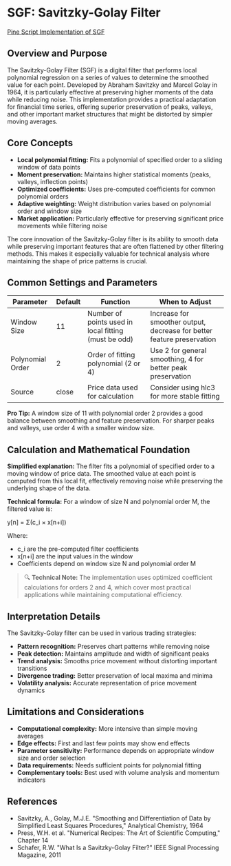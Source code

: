 # SGF: Savitzky-Golay Filter

[Pine Script Implementation of SGF](https://github.com/mihakralj/pinescript/blob/main/indicators/filters/sgf.pine)

## Overview and Purpose

The Savitzky-Golay Filter (SGF) is a digital filter that performs local polynomial regression on a series of values to determine the smoothed value for each point. Developed by Abraham Savitzky and Marcel Golay in 1964, it is particularly effective at preserving higher moments of the data while reducing noise. This implementation provides a practical adaptation for financial time series, offering superior preservation of peaks, valleys, and other important market structures that might be distorted by simpler moving averages.

## Core Concepts

* **Local polynomial fitting:** Fits a polynomial of specified order to a sliding window of data points
* **Moment preservation:** Maintains higher statistical moments (peaks, valleys, inflection points)
* **Optimized coefficients:** Uses pre-computed coefficients for common polynomial orders
* **Adaptive weighting:** Weight distribution varies based on polynomial order and window size
* **Market application:** Particularly effective for preserving significant price movements while filtering noise

The core innovation of the Savitzky-Golay filter is its ability to smooth data while preserving important features that are often flattened by other filtering methods. This makes it especially valuable for technical analysis where maintaining the shape of price patterns is crucial.

## Common Settings and Parameters

| Parameter | Default | Function | When to Adjust |
|-----------|---------|----------|---------------|
| Window Size | 11 | Number of points used in local fitting (must be odd) | Increase for smoother output, decrease for better feature preservation |
| Polynomial Order | 2 | Order of fitting polynomial (2 or 4) | Use 2 for general smoothing, 4 for better peak preservation |
| Source | close | Price data used for calculation | Consider using hlc3 for more stable fitting |

**Pro Tip:** A window size of 11 with polynomial order 2 provides a good balance between smoothing and feature preservation. For sharper peaks and valleys, use order 4 with a smaller window size.

## Calculation and Mathematical Foundation

**Simplified explanation:**
The filter fits a polynomial of specified order to a moving window of price data. The smoothed value at each point is computed from this local fit, effectively removing noise while preserving the underlying shape of the data.

**Technical formula:**
For a window of size N and polynomial order M, the filtered value is:

y[n] = Σ(c_i × x[n+i])

Where:
- c_i are the pre-computed filter coefficients
- x[n+i] are the input values in the window
- Coefficients depend on window size N and polynomial order M

> 🔍 **Technical Note:** The implementation uses optimized coefficient calculations for orders 2 and 4, which cover most practical applications while maintaining computational efficiency.

## Interpretation Details

The Savitzky-Golay filter can be used in various trading strategies:

* **Pattern recognition:** Preserves chart patterns while removing noise
* **Peak detection:** Maintains amplitude and width of significant peaks
* **Trend analysis:** Smooths price movement without distorting important transitions
* **Divergence trading:** Better preservation of local maxima and minima
* **Volatility analysis:** Accurate representation of price movement dynamics

## Limitations and Considerations

* **Computational complexity:** More intensive than simple moving averages
* **Edge effects:** First and last few points may show end effects
* **Parameter sensitivity:** Performance depends on appropriate window size and order selection
* **Data requirements:** Needs sufficient points for polynomial fitting
* **Complementary tools:** Best used with volume analysis and momentum indicators

## References

* Savitzky, A., Golay, M.J.E. "Smoothing and Differentiation of Data by Simplified Least Squares Procedures," Analytical Chemistry, 1964
* Press, W.H. et al. "Numerical Recipes: The Art of Scientific Computing," Chapter 14
* Schafer, R.W. "What Is a Savitzky-Golay Filter?" IEEE Signal Processing Magazine, 2011
